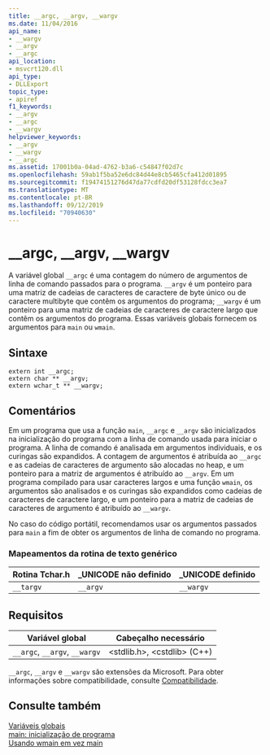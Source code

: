 ```yaml
---
title: __argc, __argv, __wargv
ms.date: 11/04/2016
api_name:
- __wargv
- __argv
- __argc
api_location:
- msvcrt120.dll
api_type:
- DLLExport
topic_type:
- apiref
f1_keywords:
- __argv
- __argc
- __wargv
helpviewer_keywords:
- __argv
- __wargv
- __argc
ms.assetid: 17001b0a-04ad-4762-b3a6-c54847f02d7c
ms.openlocfilehash: 59ab1f5ba52e6dc84d44e8cb5465cfa412d01895
ms.sourcegitcommit: f19474151276d47da77cdfd20df53128fdcc3ea7
ms.translationtype: MT
ms.contentlocale: pt-BR
ms.lasthandoff: 09/12/2019
ms.locfileid: "70940630"
---
```

# <a name="__argc-__argv-__wargv"></a>__argc, __argv, __wargv

A variável global `__argc` é uma contagem do número de argumentos de linha de comando passados para o programa. `__argv` é um ponteiro para uma matriz de cadeias de caracteres de caractere de byte único ou de caractere multibyte que contêm os argumentos do programa; `__wargv` é um ponteiro para uma matriz de cadeias de caracteres de caractere largo que contêm os argumentos do programa. Essas variáveis globais fornecem os argumentos para `main` ou `wmain`.

## <a name="syntax"></a>Sintaxe

```
extern int __argc;
extern char ** __argv;
extern wchar_t ** __wargv;
```

## <a name="remarks"></a>Comentários

Em um programa que usa a função `main`, `__argc` e `__argv` são inicializados na inicialização do programa com a linha de comando usada para iniciar o programa. A linha de comando é analisada em argumentos individuais, e os curingas são expandidos. A contagem de argumentos é atribuída ao `__argc` e as cadeias de caracteres de argumento são alocadas no heap, e um ponteiro para a matriz de argumentos é atribuído ao `__argv`. Em um programa compilado para usar caracteres largos e uma função `wmain`, os argumentos são analisados e os curingas são expandidos como cadeias de caracteres de caractere largo, e um ponteiro para a matriz de cadeias de caracteres de argumento é atribuído ao `__wargv`.

No caso do código portátil, recomendamos usar os argumentos passados para `main` a fim de obter os argumentos de linha de comando no programa.

### <a name="generic-text-routine-mappings"></a>Mapeamentos da rotina de texto genérico

|Rotina Tchar.h|_UNICODE não definido|_UNICODE definido|
|---------------------|---------------------------|-----------------------|
|`__targv`|`__argv`|`__wargv`|

## <a name="requirements"></a>Requisitos

|Variável global|Cabeçalho necessário|
|---------------------|---------------------|
|`__argc`, `__argv`, `__wargv`|\<stdlib.h>, \<cstdlib> (C++)|

`__argc`, `__argv` e `__wargv` são extensões da Microsoft. Para obter informações sobre compatibilidade, consulte [Compatibilidade](../c-runtime-library/compatibility.md).

## <a name="see-also"></a>Consulte também

[Variáveis globais](../c-runtime-library/global-variables.md)<br/>
[main: inicialização de programa](../cpp/main-program-startup.md)<br/>
[Usando wmain em vez main](../cpp/using-wmain-instead-of-main.md)
